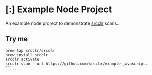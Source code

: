 # [:] Example Node Project

An example node project to demonstrate [srcclr](https://www.srcclr.com) scans..

## Try me

```
brew tap srcclr/srcclr
brew install srcclr
srcclr activate
srcclr scan --url https://github.com/srcclr/example-javascript.
```...
